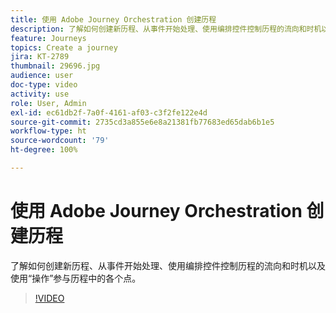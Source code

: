 ```yaml
---
title: 使用 Adobe Journey Orchestration 创建历程
description: 了解如何创建新历程、从事件开始处理、使用编排控件控制历程的流向和时机以及使用“操作”参与历程中的各个阶段。
feature: Journeys
topics: Create a journey
jira: KT-2789
thumbnail: 29696.jpg
audience: user
doc-type: video
activity: use
role: User, Admin
exl-id: ec61db2f-7a0f-4161-af03-c3f2fe122e4d
source-git-commit: 2735cd3a855e6e8a21381fb77683ed65dab6b1e5
workflow-type: ht
source-wordcount: '79'
ht-degree: 100%

---
```



# 使用 Adobe Journey Orchestration 创建历程

了解如何创建新历程、从事件开始处理、使用编排控件控制历程的流向和时机以及使用“操作”参与历程中的各个点。

>[!VIDEO](https://video.tv.adobe.com/v/29696?quality=12&learn=on)

